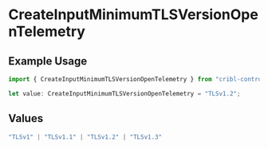 # CreateInputMinimumTLSVersionOpenTelemetry

## Example Usage

```typescript
import { CreateInputMinimumTLSVersionOpenTelemetry } from "cribl-control-plane/models/operations";

let value: CreateInputMinimumTLSVersionOpenTelemetry = "TLSv1.2";
```

## Values

```typescript
"TLSv1" | "TLSv1.1" | "TLSv1.2" | "TLSv1.3"
```